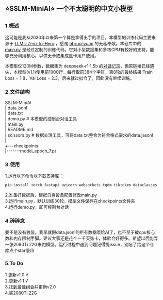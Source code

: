 ## ⭐SSLM-MiniAI⭐ 一个不太聪明的中文小模型

### 1.概述
这可能是我从2020年以来第一个算是拿得出手的项目，本模型的训练代码主要来源于 [LLMs-Zero-to-Hero](https://github.com/bbruceyuan/LLMs-Zero-to-Hero) ，感谢 [bbruceyuan](https://github.com/bbruceyuan) 的无私奉献。本仓库中的 [main.py](https://github.com/Tanzongyouyi/SSLM-MiniAI/blob/main/main.py) 是经过定制的训练代码，它对小型数据集和多核CPU有较好的支持，能够充分利用核心，以供无卡或集成显卡用户使用。

本模型仅120M参数，数据集为 deepseek-r1:1.5b 的[对话记录](https://github.com/Tanzongyouyi/SSLM-MiniAI/blob/main/data.jsonl)，但原链接已经遗失，本模型(v1.1)使用前1000行，每行取前384个字符，第8轮的最终结果:Train Loss = 1.8，Val Loss = 2.3，后来就过拟合了，因此没有继续训练。

### 2.文件结构
SSLM-MiniAI</br>
|   data.jsonl</br>
|   data.txt</br>
|   demo.py # 本模型的控制台对话工具</br>
|   main.py</br>
|   README.md</br>
|   scissors.py # 数据处理工具，可将data.txt整合为符合格式要求的data.jasonl</br>
|   </br>
+---checkpoints</br>
|-------model_epoch_7.pt</br>

### 3.使用
1.运行以下命令以下载支持库：

```bash
pip install torch fastapi uvicorn websockets tqdm tiktoken dataclasses
```

2.准备好数据后，根据自身设备配置修改main.py</br>
3.运行main.py，默认训练30轮，模型文件保存在checkpoints文件夹</br>
4.运行demo.py，即可控制台对话</br>

### 4.碎碎念

要不是没有独显，我早就把data.jsonl的所有数据喂给AI了，也不至于被cpu核心数和内存限制手脚。建议大家还是花个一千买张卡，体验会好得多。希望以后能弄一张2080Ti 22G来跑模型。运行过程中遇到问题记得提issue，别忘了给这个仓库点个star哦😘

### 5.To Do

1.更新v1.0 √</br>
2.更新v1.1 √</br>
3.找到最佳组合并更新v2.0</br>
4.买2080Ti 22G

